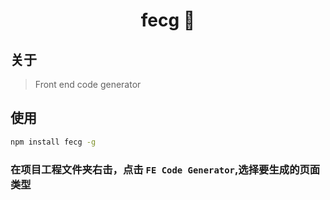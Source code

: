 <h1 align="center">fecg 🚀</h1>

## 关于

> Front end code generator


## 使用
```sh
npm install fecg -g
```
### 在项目工程文件夹右击，点击 `FE Code Generator`,选择要生成的页面类型

